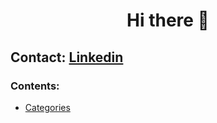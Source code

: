 <h1 align="center">Hi there 👋</h1>

<h2>Contact: <a href="https://www.linkedin.com/in/giuseppe-ferrara-link/">Linkedin</a></h2>

### Contents:
- [Categories](#categories)
  
  




